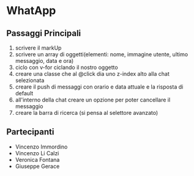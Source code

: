 WhatApp
===

## Passaggi Principali

1. scrivere il markUp
2. scrivere un array di oggetti(elementi: nome, immagine utente, ultimo messaggio, data e ora)
3. ciclo con v-for ciclando il nostro oggetto
4. creare una classe che al @click dia uno z-index alto alla chat selezionata 
5. creare il push di messaggi con orario e data attuale e la risposta di default 
6. all'interno della chat creare un opzione per poter cancellare il messaggio
7. creare la barra di ricerca (si pensa al selettore avanzato)

## Partecipanti
- Vincenzo Immordino
- Vincenzo Li Calzi
- Veronica Fontana
- Giuseppe Gerace